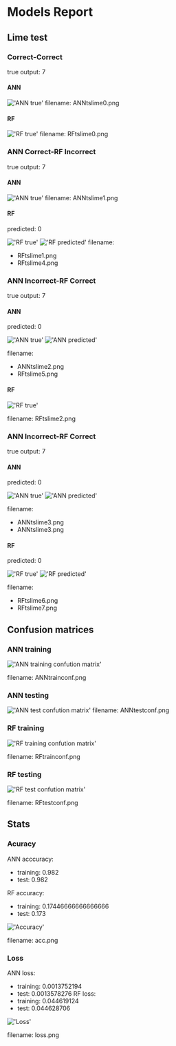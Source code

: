 # Models Report
## Lime test
### Correct-Correct

true output: 7

#### ANN

!['ANN true'](ANNtslime0.png)
filename: ANNtslime0.png

#### RF

!['RF true'](RFtslime0.png)
filename: RFtslime0.png

### ANN Correct-RF Incorrect

true output: 7

#### ANN

!['ANN true'](ANNtslime1.png)
filename: ANNtslime1.png

#### RF

predicted: 0

!['RF true'](RFtslime1.png)
!['RF predicted'](RFtslime4.png)
filename: 
* RFtslime1.png
* RFtslime4.png

### ANN Incorrect-RF Correct

true output: 7

#### ANN

predicted: 0

!['ANN true'](ANNtslime2.png)
!['ANN predicted'](RFtslime5.png)

filename:
* ANNtslime2.png
* RFtslime5.png

#### RF

!['RF true'](RFtslime2.png)

filename: RFtslime2.png

### ANN Incorrect-RF Correct

true output: 7

#### ANN

predicted: 0

!['ANN true'](ANNtslime3.png)
!['ANN predicted'](ANNtslime3.png)

filename: 
* ANNtslime3.png
* ANNtslime3.png

#### RF

predicted: 0


!['RF true'](RFtslime6.png)
!['RF predicted'](RFtslime7.png)

filename: 
* RFtslime6.png
* RFtslime7.png

## Confusion matrices

### ANN training

!['ANN training confution matrix'](ANNtrainconf.png)

filename: ANNtrainconf.png

### ANN testing

!['ANN test confution matrix'](ANNtestconf.png)
filename: ANNtestconf.png

### RF training

!['RF training confution matrix'](RFtrainconf.png)

filename: RFtrainconf.png

### RF testing

!['RF test confution matrix'](RFtestconf.png)

filename: RFtestconf.png

## Stats

### Acuracy

ANN acccuracy: 
* training: 0.982
* test: 0.982

RF accuracy:
* training: 0.17446666666666666
* test: 0.173

!['Accuracy'](acc.png)

filename: acc.png

### Loss

ANN loss: 
* training: 0.0013752194
* test: 0.0013578276
RF loss:
* training: 0.044619124
* test: 0.044628706

!['Loss'](loss.png)

filename: loss.png

